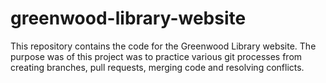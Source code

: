 # greenwood-library-website
This repository contains the code for the Greenwood Library website. The purpose was of this project was to practice various git processes from creating branches, pull requests, merging code and resolving conflicts.
